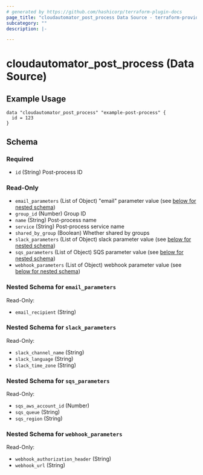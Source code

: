 ```yaml
---
# generated by https://github.com/hashicorp/terraform-plugin-docs
page_title: "cloudautomator_post_process Data Source - terraform-provider-cloudautomator"
subcategory: ""
description: |-

---
```


# cloudautomator_post_process (Data Source)

## Example Usage

```hcl
data "cloudautomator_post_process" "example-post-process" {
  id = 123
}
```

<!-- schema generated by tfplugindocs -->
## Schema

### Required

- `id` (String) Post-process ID

### Read-Only

- `email_parameters` (List of Object) "email" parameter value (see [below for nested schema](#nestedatt--email_parameters))
- `group_id` (Number) Group ID
- `name` (String) Post-process name
- `service` (String) Post-process service name
- `shared_by_group` (Boolean) Whether shared by groups
- `slack_parameters` (List of Object) slack parameter value (see [below for nested schema](#nestedatt--slack_parameters))
- `sqs_parameters` (List of Object) SQS parameter value (see [below for nested schema](#nestedatt--sqs_parameters))
- `webhook_parameters` (List of Object) webhook parameter value (see [below for nested schema](#nestedatt--webhook_parameters))

<a id="nestedatt--email_parameters"></a>
### Nested Schema for `email_parameters`

Read-Only:

- `email_recipient` (String)


<a id="nestedatt--slack_parameters"></a>
### Nested Schema for `slack_parameters`

Read-Only:

- `slack_channel_name` (String)
- `slack_language` (String)
- `slack_time_zone` (String)


<a id="nestedatt--sqs_parameters"></a>
### Nested Schema for `sqs_parameters`

Read-Only:

- `sqs_aws_account_id` (Number)
- `sqs_queue` (String)
- `sqs_region` (String)


<a id="nestedatt--webhook_parameters"></a>
### Nested Schema for `webhook_parameters`

Read-Only:

- `webhook_authorization_header` (String)
- `webhook_url` (String)

